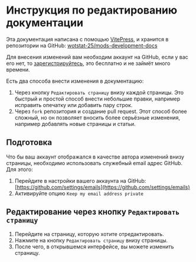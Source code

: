 # Инструкция по редактированию документации

Эта документация написана с помощью [VitePress](https://vitepress.dev/), и хранится в репозитории на GitHub: [wotstat-25/mods-development-docs](https://github.com/wotstat-25/mods-development-docs)

Для внесения изменений вам необходим аккаунт на GitHub, если у вас его нет, то [зарегистрируйтесь](https://github.com/join), это бесплатно и не займёт много времени.

Есть два способа внести изменения в документацию:
1. Через кнопку `Редактировать страницу` внизу каждой страницы. Это быстрый и простой способ внести небольшие правки, например исправить опечатку или добавить пару строк.
2. Через `fork` репозитория и создание pull request. Этот способ более сложный, но он позволяет вносить более серьёзные изменения, например добавлять новые страницы и статьи.

## Подготовка
Что бы ваш аккаунт отображался в качестве автора изменений внизу страницы, необходимо использовать служебный email адрес GitHub. Для этого:
1. Перейдите в настройки вашего аккаунта на GitHub: [https://github.com/settings/emails](https://github.com/settings/emails)
2. Активируйте опцию `Keep my email address private`

## Редактирование через кнопку `Редактировать страницу`
1. Перейдите на страницу, которую хотите отредактировать.
2. Нажмите на кнопку `Редактировать страницу` внизу страницы.
3. После чего, в открывшемся интерфейсе, вы можете изменить страницу.
